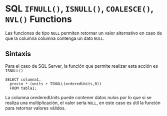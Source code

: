 # SQL `IFNULL()`, `ISNULL()`, `COALESCE()`, `NVL()` Functions

Las funciones de tipo `NULL` permiten retornar un valor alternativo en caso de que la columna columna contenga un dato `NULL`.

## Sintaxis

Para el caso de SQL Server, la función que permite realizar 
esta acción es `ISNULL()`

```
SELECT columna1, 
  precio * (units + ISNULL(orderedUnits,0)) 
  FROM tabla1;
```

La columna orederedUnits puede contener datos nulos por lo que si se realiza una multiplicación, el valor sería `NULL`, en este caso es útil la función para retornar valores válidos.